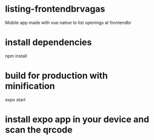 # listing-frontendbrvagas
Mobile app made with vue native to list openings at frontendbr

# install dependencies
npm install

# build for production with minification
expo start

# install expo app in your device and scan the qrcode
